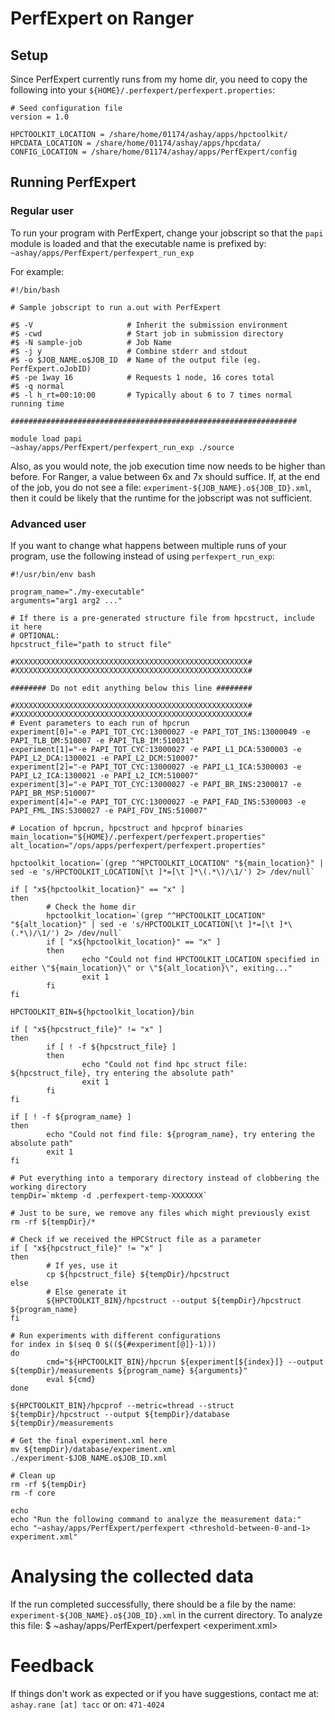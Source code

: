 
# PerfExpert on Ranger
## Setup
Since PerfExpert currently runs from my home dir, you need to copy the following into your `${HOME}/.perfexpert/perfexpert.properties`:
    
    # Seed configuration file
    version = 1.0
    
    HPCTOOLKIT_LOCATION = /share/home/01174/ashay/apps/hpctoolkit/
    HPCDATA_LOCATION = /share/home/01174/ashay/apps/hpcdata/
    CONFIG_LOCATION = /share/home/01174/ashay/apps/PerfExpert/config
    

## Running PerfExpert
### Regular user
To run your program with PerfExpert, change your jobscript so that the `papi` module is loaded and that the executable name is prefixed by: `~ashay/apps/PerfExpert/perfexpert_run_exp`

For example:
   
    #!/bin/bash
   
    # Sample jobscript to run a.out with PerfExpert
   
    #$ -V                     # Inherit the submission environment
    #$ -cwd                   # Start job in submission directory
    #$ -N sample-job          # Job Name
    #$ -j y                   # Combine stderr and stdout
    #$ -o $JOB_NAME.o$JOB_ID  # Name of the output file (eg. PerfExpert.oJobID)
    #$ -pe 1way 16            # Requests 1 node, 16 cores total
    #$ -q normal
    #$ -l h_rt=00:10:00       # Typically about 6 to 7 times normal running time
   
    ################################################################
   
    module load papi
    ~ashay/apps/PerfExpert/perfexpert_run_exp ./source
   

Also, as you would note, the job execution time now needs to be higher than before. For Ranger, a value between 6x and 7x should suffice. If, at the end of the job, you do not see a file: `experiment-${JOB_NAME}.o${JOB_ID}.xml`, then it could be likely that the runtime for the jobscript was not sufficient.



### Advanced user
If you want to change what happens between multiple runs of your program, use the following instead of using `perfexpert_run_exp`:<br/>

   
    #!/usr/bin/env bash
   
    program_name="./my-executable"
    arguments="arg1 arg2 ..."
   
    # If there is a pre-generated structure file from hpcstruct, include it here
    # OPTIONAL:
    hpcstruct_file="path to struct file"
   
    #XXXXXXXXXXXXXXXXXXXXXXXXXXXXXXXXXXXXXXXXXXXXXXXXXXXX#
    #XXXXXXXXXXXXXXXXXXXXXXXXXXXXXXXXXXXXXXXXXXXXXXXXXXXX#
   
    ######## Do not edit anything below this line ########
   
    #XXXXXXXXXXXXXXXXXXXXXXXXXXXXXXXXXXXXXXXXXXXXXXXXXXXX#
    #XXXXXXXXXXXXXXXXXXXXXXXXXXXXXXXXXXXXXXXXXXXXXXXXXXXX#
    # Event parameters to each run of hpcrun
    experiment[0]="-e PAPI_TOT_CYC:13000027 -e PAPI_TOT_INS:13000049 -e PAPI_TLB_DM:510007 -e PAPI_TLB_IM:510031"
    experiment[1]="-e PAPI_TOT_CYC:13000027 -e PAPI_L1_DCA:5300003 -e PAPI_L2_DCA:1300021 -e PAPI_L2_DCM:510007"
    experiment[2]="-e PAPI_TOT_CYC:13000027 -e PAPI_L1_ICA:5300003 -e PAPI_L2_ICA:1300021 -e PAPI_L2_ICM:510007"
    experiment[3]="-e PAPI_TOT_CYC:13000027 -e PAPI_BR_INS:2300017 -e PAPI_BR_MSP:510007"
    experiment[4]="-e PAPI_TOT_CYC:13000027 -e PAPI_FAD_INS:5300003 -e PAPI_FML_INS:5300027 -e PAPI_FDV_INS:510007"
   
    # Location of hpcrun, hpcstruct and hpcprof binaries
    main_location="${HOME}/.perfexpert/perfexpert.properties"
    alt_location="/ops/apps/perfexpert/perfexpert.properties"
   
    hpctoolkit_location=`(grep "^HPCTOOLKIT_LOCATION" "${main_location}" | sed -e 's/HPCTOOLKIT_LOCATION[\t ]*=[\t ]*\(.*\)/\1/') 2> /dev/null`
   
    if [ "x${hpctoolkit_location}" == "x" ]
    then
            # Check the home dir
            hpctoolkit_location=`(grep "^HPCTOOLKIT_LOCATION" "${alt_location}" | sed -e 's/HPCTOOLKIT_LOCATION[\t ]*=[\t ]*\(.*\)/\1/') 2> /dev/null`
            if [ "x${hpctoolkit_location}" == "x" ]
            then
                    echo "Could not find HPCTOOLKIT_LOCATION specified in either \"${main_location}\" or \"${alt_location}\", exiting..."
                    exit 1
            fi
    fi
   
    HPCTOOLKIT_BIN=${hpctoolkit_location}/bin
   
    if [ "x${hpcstruct_file}" != "x" ]
    then
            if [ ! -f ${hpcstruct_file} ]
            then
                    echo "Could not find hpc struct file: ${hpcstruct_file}, try entering the absolute path"
                    exit 1
            fi
    fi
   
    if [ ! -f ${program_name} ]
    then
            echo "Could not find file: ${program_name}, try entering the absolute path"
            exit 1
    fi
   
    # Put everything into a temporary directory instead of clobbering the working directory
    tempDir=`mktemp -d .perfexpert-temp-XXXXXXX`
   
    # Just to be sure, we remove any files which might previously exist
    rm -rf ${tempDir}/*
   
    # Check if we received the HPCStruct file as a parameter
    if [ "x${hpcstruct_file}" != "x" ]
    then
            # If yes, use it
            cp ${hpcstruct_file} ${tempDir}/hpcstruct
    else
            # Else generate it
            ${HPCTOOLKIT_BIN}/hpcstruct --output ${tempDir}/hpcstruct ${program_name}
    fi
   
    # Run experiments with different configurations
    for index in $(seq 0 $((${#experiment[@]}-1)))
    do
            cmd="${HPCTOOLKIT_BIN}/hpcrun ${experiment[${index}]} --output ${tempDir}/measurements ${program_name} ${arguments}"
            eval ${cmd}
    done
   
    ${HPCTOOLKIT_BIN}/hpcprof --metric=thread --struct ${tempDir}/hpcstruct --output ${tempDir}/database ${tempDir}/measurements
   
    # Get the final experiment.xml here
    mv ${tempDir}/database/experiment.xml ./experiment-$JOB_NAME.o$JOB_ID.xml
   
    # Clean up
    rm -rf ${tempDir}
    rm -f core
   
    echo
    echo "Run the following command to analyze the measurement data:"
    echo "~ashay/apps/PerfExpert/perfexpert <threshold-between-0-and-1> experiment.xml"
   

# Analysing the collected data
If the run completed successfully, there should be a file by the name: `experiment-${JOB_NAME}.o${JOB_ID}.xml` in the current directory. To analyze this file:
    $ ~ashay/apps/PerfExpert/perfexpert <threshold-between-0-and-1> <experiment.xml>
   

# Feedback
If things don't work as expected or if you have suggestions, contact me at: `ashay.rane [at] tacc` or on: `471-4024`
